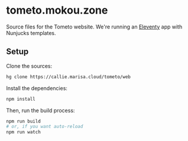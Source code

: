 # tometo.mokou.zone

Source files for the Tometo website. We're running an [Eleventy](https://11ty.io)
app with Nunjucks templates.

## Setup

Clone the sources:

```sh
hg clone https://callie.marisa.cloud/tometo/web
```

Install the dependencies:

```sh
npm install
```

Then, run the build process:

```sh
npm run build
# or, if you want auto-reload
npm run watch
```
